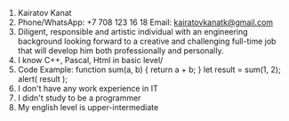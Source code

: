 1. Kairatov Kanat
2. Phone/WhatsApp: +7 708 123 16 18
   Email: kairatovkanatk@gmail.com
4. Diligent, responsible and artistic individual with an engineering background looking forward to a creative and challenging full-time job that will develop him both professionally and personally.
5. I know C++, Pascal, Html in basic level/
6. Code Example: 
function sum(a, b) {
return a + b;
}
let result = sum(1, 2);
alert( result );
6. I don't have any work experience in IT
7. I didn't study to be a programmer
8. My english level is upper-intermediate
